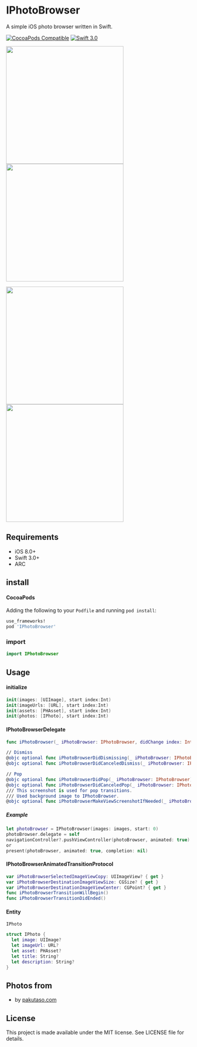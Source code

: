 # IPhotoBrowser

A simple iOS photo browser written in Swift.

[![CocoaPods Compatible](http://img.shields.io/cocoapods/v/IPhotoBrowser.svg?style=flat)](http://cocoadocs.org/docsets/IPhotoBrowser)
[![Swift 3.0](https://img.shields.io/badge/Swift-3.0-orange.svg?style=flat)](https://developer.apple.com/swift/)

<img src="https://github.com/hryk224/IPhotoBrowser/wiki/images/sample1.gif" width="320" > <img src="https://github.com/hryk224/IPhotoBrowser/wiki/images/sample2.gif" width="320" >

<img src="https://github.com/hryk224/IPhotoBrowser/wiki/images/sample3.gif" width="320" > <img src="https://github.com/hryk224/IPhotoBrowser/wiki/images/sample4.gif" width="320" >

## Requirements
- iOS 8.0+
- Swift 3.0+
- ARC

## install

#### CocoaPods

Adding the following to your `Podfile` and running `pod install`:

```Ruby
use_frameworks!
pod 'IPhotoBrowser'
```

### import

```Swift
import IPhotoBrowser
```

## Usage

#### initialize

```Swift
init(images: [UIImage], start index:Int)
init(imageUrls: [URL], start index:Int)
init(assets: [PHAsset], start index:Int)
init(photos: [IPhoto], start index:Int)
```

#### IPhotoBrowserDelegate

```Swift
func iPhotoBrowser(_ iPhotoBrowser: IPhotoBrowser, didChange index: Int)

// Dismiss
@objc optional func iPhotoBrowserDidDismissing(_ iPhotoBrowser: IPhotoBrowser)
@objc optional func iPhotoBrowserDidCanceledDismiss(_ iPhotoBrowser: IPhotoBrowser)

// Pop
@objc optional func iPhotoBrowserDidPop(_ iPhotoBrowser: IPhotoBrowser)
@objc optional func iPhotoBrowserDidCanceledPop(_ iPhotoBrowser: IPhotoBrowser)
/// This screenshot is used for pop transitions.
/// Used background image to IPhotoBrowser.
@objc optional func iPhotoBrowserMakeViewScreenshotIfNeeded(_ iPhotoBrowser: IPhotoBrowser) -> UIImage?
```

##### Example

```Swift
let photoBrowser = IPhotoBrowser(images: images, start: 0)
photoBrowser.delegate = self
navigationController?.pushViewController(photoBrowser, animated: true)
or
present(photoBrowser, animated: true, completion: nil)
```

#### IPhotoBrowserAnimatedTransitionProtocol

```Swift
var iPhotoBrowserSelectedImageViewCopy: UIImageView? { get }
var iPhotoBrowserDestinationImageViewSize: CGSize? { get }
var iPhotoBrowserDestinationImageViewCenter: CGPoint? { get }
func iPhotoBrowserTransitionWillBegin()
func iPhotoBrowserTransitionDidEnded()
```

#### Entity

`IPhoto`

```Swift
struct IPhoto {
  let image: UIImage?
  let imageUrl: URL?
  let asset: PHAsset?
  let title: String?
  let description: String?
}
```

## Photos from

* by [pakutaso.com](https://www.pakutaso.com/)

## License

This project is made available under the MIT license. See LICENSE file for details.
